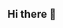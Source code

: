 ## Hi there 👋

<!--
**SiyamBhuiya/SiyamBhuiya** is a ✨ _special_ ✨ repository because its `README.md` (this file) appears on your GitHub profile.

![](http://github-profile-summary-cards.vercel.app/api/cards/profile-details?username=SiyamBhuiya&theme=nord_dark)
![](http://github-profile-summary-cards.vercel.app/api/cards/repos-per-language?username=SiyamBhuiya&theme=nord_dark)
![](http://github-profile-summary-cards.vercel.app/api/cards/most-commit-language?username=SiyamBhuiya&theme=nord_dark)
![](http://github-profile-summary-cards.vercel.app/api/cards/stats?username=SiyamBhuiya&theme=nord_dark)
![](http://github-profile-summary-cards.vercel.app/api/cards/productive-time?username=SiyamBhuiya&theme=nord_dark&utcOffset=8)
